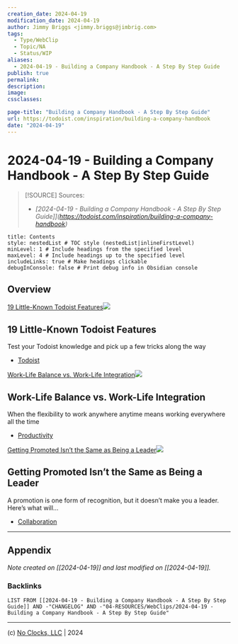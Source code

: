 ```yaml
---
creation_date: 2024-04-19
modification_date: 2024-04-19
author: Jimmy Briggs <jimmy.briggs@jimbrig.com>
tags:
  - Type/WebClip
  - Topic/NA
  - Status/WIP
aliases:
  - 2024-04-19 - Building a Company Handbook - A Step By Step Guide
publish: true
permalink:
description:
image:
cssclasses:

page-title: "Building a Company Handbook - A Step By Step Guide"
url: https://todoist.com/inspiration/building-a-company-handbook
date: "2024-04-19"
---
```


# 2024-04-19 - Building a Company Handbook - A Step By Step Guide

> [!SOURCE] Sources:
> - *[2024-04-19 - Building a Company Handbook - A Step By Step Guide]](https://todoist.com/inspiration/building-a-company-handbook)*

```table-of-contents
title: Contents 
style: nestedList # TOC style (nestedList|inlineFirstLevel)
minLevel: 1 # Include headings from the specified level
maxLevel: 4 # Include headings up to the specified level
includeLinks: true # Make headings clickable
debugInConsole: false # Print debug info in Obsidian console
```

## Overview

[19 Little-Known Todoist Features](https://todoist.com/inspiration/hidden-features-todoist "19 Little-Known Todoist Features")![](https://res.cloudinary.com/imagist/image/fetch/q_auto,f_auto,c_scale,w_2624/https%3A%2F%2Ftdinspiration.wpengine.com%2Fwp-content%2Fuploads%2F2020%2F02%2Flittle-known-todoist-features_banner.png)

## 19 Little-Known Todoist Features

Test your Todoist knowledge and pick up a few tricks along the way

-   [Todoist](https://todoist.com/inspiration/category/todoist)

[Work-Life Balance vs. Work-Life Integration](https://todoist.com/inspiration/work-life-integration-comic "Work-Life Balance vs. Work-Life Integration")![](https://res.cloudinary.com/imagist/image/fetch/q_auto,f_auto,c_scale,w_2624/https%3A%2F%2Ftdinspiration.wpengine.com%2Fwp-content%2Fuploads%2F2021%2F06%2Fbrain-trust_life-integration_thumbnail_no-frame.jpg)

## Work-Life Balance vs. Work-Life Integration

When the flexibility to work anywhere anytime means working everywhere all the time

-   [Productivity](https://todoist.com/inspiration/category/productivity)

[Getting Promoted Isn’t the Same as Being a Leader](https://todoist.com/inspiration/how-to-become-a-leader "Getting Promoted Isn’t the Same as Being a Leader")![](https://res.cloudinary.com/imagist/image/fetch/q_auto,f_auto,c_scale,w_2624/https%3A%2F%2Ftdinspiration.wpengine.com%2Fwp-content%2Fuploads%2F2019%2F01%2FHow-to-become-a-leader.png)

## Getting Promoted Isn’t the Same as Being a Leader

A promotion is one form of recognition, but it doesn’t make you a leader. Here’s what will…

-   [Collaboration](https://todoist.com/inspiration/category/collaboration)

***

## Appendix

*Note created on [[2024-04-19]] and last modified on [[2024-04-19]].*

### Backlinks

```dataview
LIST FROM [[2024-04-19 - Building a Company Handbook - A Step By Step Guide]] AND -"CHANGELOG" AND -"04-RESOURCES/WebClips/2024-04-19 - Building a Company Handbook - A Step By Step Guide"
```

***

(c) [No Clocks, LLC](https://github.com/noclocks) | 2024